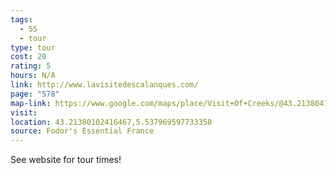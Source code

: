 ```yaml
---
tags:
  - 5S
  - tour
type: tour
cost: 20
rating: 5
hours: N/A
link: http://www.lavisitedescalanques.com/
page: "578"
map-link: https://www.google.com/maps/place/Visit+Of+Creeks/@43.2138041,5.5353641,17z/data=!3m1!4b1!4m6!3m5!1s0x12c9baeacd7f1a7d:0xeba7015f1f36a55d!8m2!3d43.2138002!4d5.537939!16s%2Fg%2F1tgcv7sz?entry=ttu&g_ep=EgoyMDI0MTAwNy4xIKXMDSoASAFQAw%3D%3D
visit: 
location: 43.21380102416467,5.537969597733358
source: Fodor's Essential France
---
```

See website for tour times!
